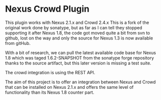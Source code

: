 Nexus Crowd Plugin
==================

This plugin works with Nexus 2.1.x and Crowd 2.4.x
This is a fork of the original work done by sonatype, but as far as I can tell they stopped supporting it after Nexus 1.8, the code got moved quite a bit from svn to github, lost on the way and only the source for Nexus 1.3 is now available from gitHub.

With a bit of research, we can pull the latest available code base for Nexus 1.8 which was taged 1.6.2-SNAPSHOT from the sonatype forge repository thanks to the source artifact, but this later version is missing a test suite.

The crowd integration is using the REST API.

The aim of this project is to offer an integration between Nexus and Crowd that can be installed on Nexus 2.1.x and offers the same level of functionality than its Nexus 1.8 counter part.
